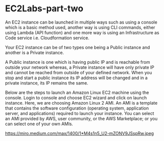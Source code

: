 # EC2Labs-part-two

An EC2 instance can be launched in multiple ways such as using a console which is a basic method used, another way is using CLI commands, either using Lambda (API function) and one more way is using an Infrastructure as Code service i.e. Cloudformation service.

Your EC2 instance can be of two types one being a Public instance and another is a Private instance.

A Public instance is one which is having public IP and is reachable from outside your network whereas, a Private instance will have only private IP and cannot be reached from outside of your defined network. When you stop and start a public instance its IP address will be changed and in a private instance, its IP remains the same.

Below are the steps to launch an Amazon Linux EC2 machine using the console.
Login to console and choose EC2 wizard and click on launch instance. Here, we are choosing Amazon Linux 2 AMI.
An AMI is a template that contains the software configuration (operating system, application server, and applications) required to launch your instance. You can select an AMI provided by AWS, user community, or the AWS Marketplace; or you can select one of your own AMIs.

https://miro.medium.com/max/1400/1*M4s1n5_U2-mZONV9JSspRw.jpeg
